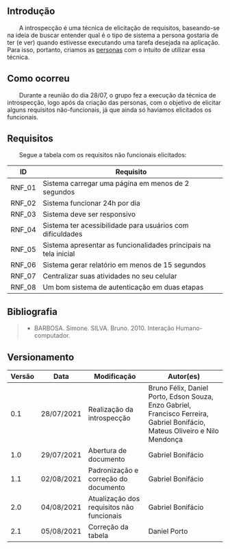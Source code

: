 ## Introdução
&emsp;&emsp;A introspecção é uma técnica de elicitação de requisitos, baseando-se na ideia de buscar entender qual é o tipo de sistema a persona gostaria de ter (e ver) quando estivesse executando uma tarefa desejada na aplicação. Para isso, portanto, criamos as <a href="../elicitacao/personas.md">personas</a> com o intuito de utilizar essa técnica.

## Como ocorreu

&emsp;&emsp;Durante a reunião do dia 28/07, o grupo fez a execução da técnica de introspecção, logo após da criação das personas, com o objetivo de elicitar alguns requisitos não-funcionais, já que ainda só haviamos elicitados os funcionais.

## Requisitos
&emsp;&emsp;Segue a tabela com os requisitos não funcionais elicitados:

|ID|Requisito|
|:-:|--|
|RNF_01|Sistema carregar uma página em menos de 2 segundos|
|RNF_02|Sistema funcionar 24h por dia|
|RNF_03|Sistema deve ser responsivo|
|RNF_04|Sistema ter acessibilidade para usuários com dificuldades|
|RNF_05|Sistema apresentar as funcionalidades principais na tela inicial|
|RNF_06|Sistema gerar relatório em menos de 15 segundos|
|RNF_07|Centralizar suas atividades no seu celular|
|RNF_08|Um bom sistema de autenticação em duas etapas|

## Bibliografia

> - BARBOSA. Simone. SILVA. Bruno. 2010. Interação Humano-computador.

## Versionamento
| Versão | Data | Modificação | Autor(es) |
|--|--|--|--|
|0.1|28/07/2021| Realização da introspecção | Bruno Félix, Daniel Porto, Edson Souza, Enzo Gabriel, Francisco Ferreira, Gabriel Bonifácio, Mateus Oliveiro e Nilo Mendonça |
|1.0|29/07/2021| Abertura de documento | Gabriel Bonifácio |
|1.1|02/08/2021| Padronização e correção do documento | Gabriel Bonifácio |
|2.0|04/08/2021| Atualização dos requisitos não funcionais | Gabriel Bonifácio |
|2.1|05/08/2021| Correção da tabela | Daniel Porto |